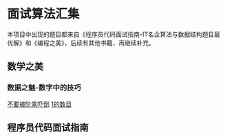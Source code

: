 # 面试算法汇集
本项目中出现的题目都来自《程序员代码面试指南-IT名企算法与数据结构题目最优解》和《编程之美》，后续有其他书籍，再继续补充。
## 数学之美
### 数据之魅-数字中的技巧
[不要被阶乘吓倒](interview.beauty.Factorial)
[1的数目](interview.beauty.CountOneInAInteger)
## 程序员代码面试指南

